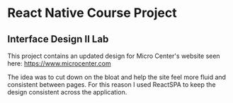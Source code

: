 # React Native Course Project
## Interface Design II Lab

This project contains an updated design for Micro Center's  website seen here: https://www.microcenter.com

The idea was to cut down on the bloat and help the site feel more fluid and consistent between pages. For this reason I used ReactSPA to keep the design consistent across the application. 
